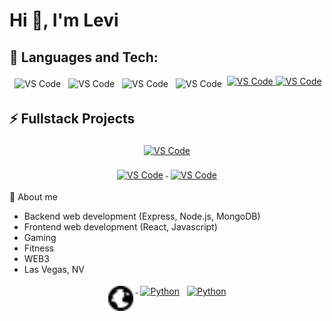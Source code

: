 # Hi 👋, I'm Levi #


## 🧰 Languages and Tech:
<p align="center">

 <img src="https://camo.githubusercontent.com/533da8800843b57b91a3227ce7d151ca865a0eeaae675715e209c0092314fa96/68747470733a2f2f696d672e736869656c64732e696f2f62616467652f2d52656163742d3435623864383f7374796c653d666c61742d737175617265266c6f676f3d7265616374266c6f676f436f6c6f723d7768697465" alt="VS Code" height="30" style="vertical-align:top; margin:4px">
 <img src="https://camo.githubusercontent.com/aeddc848275a1ffce386dc81c04541654ca07b2c43bbb8ad251085c962672aea/68747470733a2f2f696d672e736869656c64732e696f2f62616467652f6a6176617363726970742d2532333332333333302e7376673f7374796c653d666f722d7468652d6261646765266c6f676f3d6a617661736372697074266c6f676f436f6c6f723d253233463744463145" alt="VS Code" height="30" style="vertical-align:top; margin:4px">
 <img src="https://camo.githubusercontent.com/0c3a16a22ae058cfe38a06dc9ea16404cf006409262f547c9ccfa3ec8b30f71e/68747470733a2f2f696d672e736869656c64732e696f2f62616467652f2d48544d4c352d4533344632363f7374796c653d666c61742d737175617265266c6f676f3d68746d6c35266c6f676f436f6c6f723d7768697465" alt="VS Code" height="30" style="vertical-align:top; margin:4px">
 <img src="https://camo.githubusercontent.com/8525e7e6900fc4c5546b0442f8a2f187b802e9f40d431ac7394d2c1509234ad9/68747470733a2f2f696d672e736869656c64732e696f2f62616467652f2d4d6f6e676f44422d3133616135323f7374796c653d666c61742d737175617265266c6f676f3d6d6f6e676f6462266c6f676f436f6c6f723d7768697465" alt="VS Code" height="30" style="vertical-align:top; margin:4px">
 <a href="https://github.com/LeviMilli/foodSnitch-client"><img src="https://camo.githubusercontent.com/425d14e7ceaf18d8bb8e9bf17cd1a270c928c888b9ee4abe84a3bc8a5b3122fe/68747470733a2f2f696d672e736869656c64732e696f2f62616467652f2d4e6f64656a732d3433383533643f7374796c653d666c61742d737175617265266c6f676f3d4e6f64652e6a73266c6f676f436f6c6f723d7768697465" alt="VS Code" height="30" style="vertical-align:top;"> </a>
 <a href="https://github.com/LeviMilli/foodSnitch-server"><img src="https://camo.githubusercontent.com/f0b95394ffc005b03c6f4fdad0c7acc8e6a4007f5bf1508aa684fffcd1191aa2/68747470733a2f2f696d672e736869656c64732e696f2f62616467652f2d4865726f6b752d3433303039383f7374796c653d666c61742d737175617265266c6f676f3d6865726f6b75266c6f676f436f6c6f723d7768697465" alt="VS Code" height="30" style="vertical-align:top;"> </a>
</p>

##  ⚡ Fullstack Projects

<p align="center">
<a href="https://foodsnitch.herokuapp.com/" target="_blank" rel="noopener noreferrer">
 <img src="https://user-images.githubusercontent.com/107660704/201497588-0697625b-0d9c-43ae-ac95-46eeae5ae0d9.JPG" alt="VS Code" height="30" style="vertical-align:top; margin:4px">
<a/>
</p>

<p align="center">
 <a href="https://github.com/LeviMilli/foodSnitch-client" target="_blank" rel="noopener noreferrer">
 <img src="https://user-images.githubusercontent.com/107660704/201498226-63c0c126-30b9-44ba-8efe-a4f40698ea4c.JPG" alt="VS Code" height="30" style="vertical-align:top; margin:4px"> </a>
  <a href="https://github.com/LeviMilli/foodSnitch-server" target="_blank" rel="noopener noreferrer">
 <img src="https://user-images.githubusercontent.com/107660704/201498222-427107ab-a7f1-468e-bd0f-812bb9095d06.JPG" alt="VS Code" height="30" style="vertical-align:top; margin:4px"> </a>
</p>



💬 About me


* Backend web development (Express, Node.js, MongoDB)
* Frontend web development (React, Javascript)
* Gaming
* Fitness
* WEB3
* Las Vegas, NV

<p align="center">
 <a href="https://github.com/LeviMilli" target="_blank" rel="noopener noreferrer"> <img src="https://raw.githubusercontent.com/iconic/open-iconic/master/svg/globe.svg" alt="Python" height="40" style="vertical-align:top; margin:4px"> </a>
 <a href="https://linkedin.com/in/levi-millikin/" target="_blank" rel="noopener noreferrer"> <img src="https://cdn.jsdelivr.net/npm/simple-icons@v3/icons/linkedin.svg" alt="Python" height="40" style="vertical-align:top; margin:4px"></a>
 <a href="mailto:levi.millikin@gmail.com"> <img src="https://cdn.jsdelivr.net/npm/simple-icons@v3/icons/gmail.svg" alt="Python" height="40" style="vertical-align:top; margin:4px"></a>
</p>




<!--
**LeviMilli/LeviMilli** is a ✨ _special_ ✨ repository because its `README.md` (this file) appears on your GitHub profile.

Here are some ideas to get you started:

- 🔭 I’m currently working on ...
- 🌱 I’m currently learning ...
- 👯 I’m looking to collaborate on ...
- 🤔 I’m looking for help with ...
- 💬 Ask me about ...
- 📫 How to reach me: ...
- 😄 Pronouns: ...
- ⚡ Fun fact: ...

- ![foodsnitch](https://user-images.githubusercontent.com/107660704/201497588-0697625b-0d9c-43ae-ac95-46eeae5ae0d9.JPG)
-->
